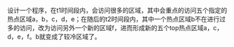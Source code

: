 设计一个程序，在t1时间段内，会访问很多的区域，其中会重点的访问五个指定的热点区域a，b，c，d，e；在随后的t2时间段内，其中一个热点区域b不在进行过多的访问，改为访问另外一个新的区域f，进而形成新的五个top热点区域a，c，d，e，f。b就变成了较冷区域了。